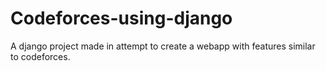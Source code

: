 # Codeforces-using-django
A django project made in attempt to create a webapp with features similar to codeforces.
